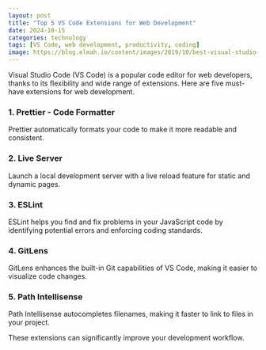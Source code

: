 ```yaml
---
layout: post
title: "Top 5 VS Code Extensions for Web Development"
date: 2024-10-15
categories: technology
tags: [VS Code, web development, productivity, coding]
image: https://blog.elmah.io/content/images/2019/10/best-visual-studio-code-extensions.png
---
```


Visual Studio Code (VS Code) is a popular code editor for web developers, thanks to its flexibility and wide range of extensions. Here are five must-have extensions for web development.

### 1. **Prettier - Code Formatter**

Prettier automatically formats your code to make it more readable and consistent.

### 2. **Live Server**

Launch a local development server with a live reload feature for static and dynamic pages.

### 3. **ESLint**

ESLint helps you find and fix problems in your JavaScript code by identifying potential errors and enforcing coding standards.

### 4. **GitLens**

GitLens enhances the built-in Git capabilities of VS Code, making it easier to visualize code changes.

### 5. **Path Intellisense**

Path Intellisense autocompletes filenames, making it faster to link to files in your project.

These extensions can significantly improve your development workflow.
